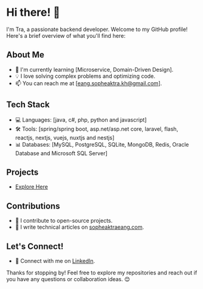 # Hi there! 👋

I'm Tra, a passionate backend developer. Welcome to my GitHub profile! Here's a brief overview of what you'll find here:

## About Me

- 🌱 I'm currently learning [Microservice, Domain-Driven Design].
- 💡 I love solving complex problems and optimizing code.
- 📫 You can reach me at [eang.sopheaktra.kh@gmail.com].

## Tech Stack

- 💻 Languages: [java, c#, php, python and javascript]
- 🛠️ Tools: [spring/spring boot, asp.net/asp.net core, laravel, flash, reactjs, nextjs, vuejs, nuxtjs and nestjs]
- 📊 Databases: [MySQL, PostgreSQL, SQLite, MongoDB, Redis, Oracle Database and Microsoft SQL Server]

## Projects

- [Explore Here](https://portfolio.sopheaktraeang.com/)

## Contributions

- 🌟 I contribute to open-source projects.
- 📝 I write technical articles on [sopheaktraeang.com](https://sopheaktraeang.com/).

## Let's Connect!

- 💼 Connect with me on [LinkedIn](https://www.linkedin.com/in/sopheaktra--eang/).

Thanks for stopping by! Feel free to explore my repositories and reach out if you have any questions or collaboration ideas. 😊
